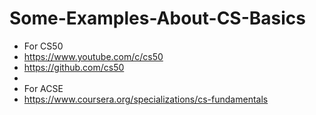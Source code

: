 # Some-Examples-About-CS-Basics

* For CS50
* https://www.youtube.com/c/cs50 
* https://github.com/cs50
*
* For ACSE
* https://www.coursera.org/specializations/cs-fundamentals
